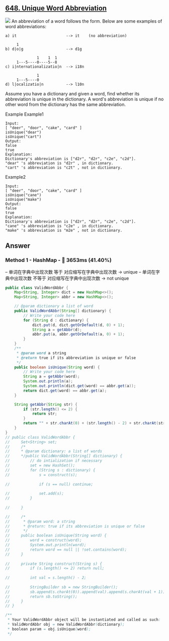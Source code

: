 ## [648. Unique Word Abbreviation](https://www.lintcode.com/problem/unique-word-abbreviation/description?_from=ladder&&fromId=14)

![](https://github.com/weltond/DataStructure/blob/master/medium.PNG)
An abbreviation of a word follows the form<first letter><number><last letter>. Below are some examples of word abbreviations:

```
a) it                      --> it    (no abbreviation)

     1
b) d|o|g                   --> d1g

              1    1  1
     1---5----0----5--8
c) i|nternationalizatio|n  --> i18n

              1
     1---5----0
d) l|ocalizatio|n          --> l10n
```

Assume you have a dictionary and given a word, find whether its abbreviation is unique in the dictionary. A word's abbreviation is unique if no other word from the dictionary has the same abbreviation.

Example
Example1

```
Input:
[ "deer", "door", "cake", "card" ]
isUnique("dear")
isUnique("cart")
Output:
false
true
Explanation:
Dictionary's abbreviation is ["d2r", "d2r", "c2e", "c2d"].
"dear" 's abbreviation is "d2r" , in dictionary.
"cart" 's abbreviation is "c2t" , not in dictionary.
```

Example2

```
Input:
[ "deer", "door", "cake", "card" ]
isUnique("cane")
isUnique("make")
Output:
false
true
Explanation:
Dictionary's abbreviation is ["d2r", "d2r", "c2e", "c2d"].
"cane" 's abbreviation is "c2e" , in dictionary.
"make" 's abbreviation is "m2e" , not in dictionary.
```

## Answer
### Method 1 - HashMap - :rabbit: 3653ms (41.40%)

– 单词在字典中出现次数 等于 对应缩写在字典中出现次数 -> unique
– 单词在字典中出现次数 不等于 对应缩写在字典中出现次数 -> not unique

```java
public class ValidWordAbbr {
    Map<String, Integer> dict = new HashMap<>();
    Map<String, Integer> abbr = new HashMap<>();

    // @param dictionary a list of word
    public ValidWordAbbr(String[] dictionary) {
        // Write your code here
        for (String d : dictionary) {
            dict.put(d, dict.getOrDefault(d, 0) + 1);
            String a = getAbbr(d);
            abbr.put(a, abbr.getOrDefault(a, 0) + 1);
        }
    }
    /**
     * @param word a string
     * @return true if its abbreviation is unique or false
     */
    public boolean isUnique(String word) {
        // Write your code here
        String a = getAbbr(word);
        System.out.println(a);
        System.out.println(dict.get(word) == abbr.get(a));
        return dict.get(word) == abbr.get(a);
    }

    String getAbbr(String str) {
        if (str.length() <= 2) {
            return str;
        }
        return "" + str.charAt(0) + (str.length() - 2) + str.charAt(str.length() - 1);
    }
}
// public class ValidWordAbbr {
//     Set<String> set;
//     /*
//     * @param dictionary: a list of words
//     */public ValidWordAbbr(String[] dictionary) {
//         // do intialization if necessary
//         set = new HashSet();
//         for (String s : dictionary) {
//             s = construct(s);
            
//             if (s == null) continue;
            
//             set.add(s);
//         }
        
//     }

//     /*
//      * @param word: a string
//      * @return: true if its abbreviation is unique or false
//      */
//     public boolean isUnique(String word) {
//         word = construct(word);
//         System.out.println(word);
//         return word == null || !set.contains(word);
//     }
    
//     private String construct(String s) {
//         if (s.length() <= 2) return null;
        
//         int val = s.length() - 2;
    
//         StringBuilder sb = new StringBuilder();
//         sb.append(s.charAt(0)).append(val).append(s.charAt(val + 1));
//         return sb.toString();
//     }
// }

/**
 * Your ValidWordAbbr object will be instantiated and called as such:
 * ValidWordAbbr obj = new ValidWordAbbr(dictionary);
 * boolean param = obj.isUnique(word);
 */
```
